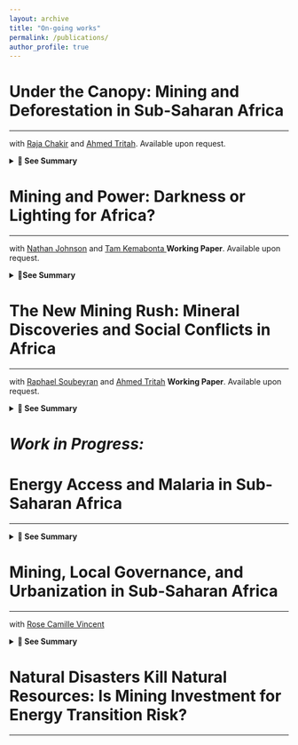 ```yaml
---
layout: archive
title: "On-going works"
permalink: /publications/
author_profile: true
---
```



# Under the Canopy: Mining and Deforestation in Sub-Saharan Africa
------
with [Raja Chakir](https://sites.google.com/site/rajachakir/home) and [Ahmed Tritah](https://sites.google.com/site/ahmtritah/). Available upon request. 

<details>
<summary><strong>📄 See Summary</strong></summary>

**Abstract**: 
This study examines the impact of mining on deforestation in Sub-Saharan Africa (2001–2018). Using geospatial data on 14 minerals and a Two-Way Fixed Effects Difference-in-Differences (TWFE-DID) approach, we find that mining significantly increases deforestation, with indirect effects exceeding direct ones and extending up to 80 km from mining sites. Causal mediation analysis identifies key mechanisms, including agriculture, urbanization, infrastructure, and conflict. Results remain robust to global mineral price fluctuations and vary by mine size, mineral type, and ownership structure. Our findings highlight the broad environmental footprint of mining and the need for sustainable policies.

Figure: Deforestation rate before/after mining discovered at cell and buffer zone levels <br/><img src='/images/RESULTdeforstation.jpg'>

</details>

# Mining and Power: Darkness or Lighting for Africa? 
------
with [Nathan Johnson](https://search.asu.edu/profile/2183493) and [Tam Kemabonta ](https://scholar.google.com/citations?user=hrZlpwUAAAAJ&hl=en)
**Working Paper**. Available upon request.

<details>
<summary><strong>📄See Summary</strong></summary>

**Abstract**

This study investigates the effect of mining activities involving 32 minerals on energy access (created using population and night lights at 1x1 km of resolution) in sub-Saharan Africa (SSA) from 2000 to 2022. Using georeferenced data in cells of 0.5°×0.5°, we compare energy access in areas with active mines to those with inactive mines, which are defined as sites that were discovered but were never active, serving as our control group. Our results indicate no evidence of active mines on energy access when using inactive mines for comparison. However, when all areas (without mines) are considered as the control group, the impact of mining activities appears significant and positive. Our findings show that regions mining energy-intensive minerals like uranium and cobalt have the lowest energy access. In contrast, those mining less intensive minerals such as gold have higher access rates. Interestingly, cells with Giant and SuperGiant mine sizes have relatively low energy access for local communities. We also investigate how mining affects electricity access using DHS data. Additionally, mining areas exhibit enclave characteristics, with positive spillover effects on nearby regions. Energy access is notably greater in mining locations near generators, power plants, large cities, ports, and key agricultural areas. Our results remain robust when considering the impact of mineral prices on energy access.

Map: Discovery Mining (2001-2009) and Population Access of Energy (2000 and 2010) <br/><img src='/images/mining_electricty_ASS.png'>
 
Map: Energy Access from generator locations in SSA <br/><img src='/images/DISTANCE_generator_energy_access_ssa.png'>

</details>

# The New Mining Rush: Mineral Discoveries and Social Conflicts in Africa
------
with [Raphael Soubeyran](https://sites.google.com/site/soubeyranhomepage/) and [Ahmed Tritah](https://sites.google.com/site/ahmtritah/)
**Working Paper**. Available upon request.

<details>
<summary><strong>📄 See Summary</strong></summary>

**Abstract**

The global energy transition is crucial but presents social and political challenges, particularly in mineral-rich African countries. This study uses high-resolution data to explore the relationship between mining discoveries and conflict from 1997 to 2022. Using high-resolution remote sensing data combined with a dynamic panel and event-study approach, our findings indicate that conflict increases during exploration, primarily due to protests and riots over gold minerals. This escalation peaks during the Pre-Feasibility and Feasibility stages before continuing to rise after production starts. Conflict patterns vary by mine size, mineral type, and ownership. Mechanism analysis highlights local economic development (local economic activity, electricity access, urbanization, and migration) and environmental degradation (deforestation rate) induced by mining, amplifying the risk of conflict and emphasizing the need for local engagement. Results are consistent across varying specifications, including using mineral prices as a treatment variable and adopting a Synthetic Control Differences-in-Differences design.

Map: Number of conflict events in Africa 1997-2021 <br/><img src='/images/Map_number of ACLED events.png'>

</details>
 
# *Work in Progress:*
# Energy Access and Malaria in Sub-Saharan Africa
------

<details>
<summary><strong>📄 See Summary</strong></summary>

**Abstract**

Access to electricity poses a significant challenge, particularly in rural areas of Sub-Saharan Africa. This lack of access does not mitigate the morbidity and mortality associated with malaria. This study investigates the causal relationship between electricity access and the incidence of malaria in 25 Sub-Saharan countries, utilizing various sources of georeferenced data (DHS, Afrobarometer, Malaria Atlas, population, and night light) with different spatial levels (5km, DHS cluster, and child under 5 years). The findings indicate that people living in electrified areas are less likely to contract malaria. This study underscores the importance of electrification in Africa as a critical component in the fight against malaria, as it contributes to improving household income levels, improving access to preventive information, and improving overall living conditions.

Map: Malaria and Electricity Access at DHS cluster levels in SSA 2000-2013 <br/><img src='/images/Malaria_Electricity.png'>
 
Map: Impact of Electricity Access on Malaria Incidence Rate Among Children Under 5 Years Old <br/><img src='/images/fig_DHS_child5years.png'>

</details>

# Mining, Local Governance, and Urbanization in Sub-Saharan Africa
------
with [Rose Camille Vincent](https://rosecamillevincent.com/)

<details>
<summary><strong>📄 See Summary</strong></summary>

Map: Number of mines with size and type of minerals in Africa 1950-2019 <br/><img src='/images/Map_Mineral_Size_AFRICA_ok.PNG'>

</details>

# Natural Disasters Kill Natural Resources: Is Mining Investment for Energy Transition Risk?
------
